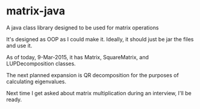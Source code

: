 # matrix-java
A java class library designed to be used for matrix operations

It's designed as OOP as I could make it.  Ideally, it should just be jar the files and use it.  

As of today, 9-Mar-2015, it has Matrix, SquareMatrix, and LUPDecomposition classes.  

The next planned expansion is QR decomposition for the purposes of calculating eigenvalues.

Next time I get asked about matrix multiplication during an interview, I'll be ready.
